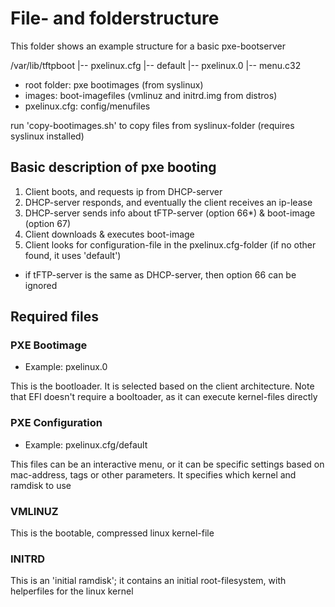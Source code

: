 # File- and folderstructure

This folder shows an example structure for a basic pxe-bootserver

/var/lib/tftpboot
|-- pxelinux.cfg
   |-- default
|-- pxelinux.0
|-- menu.c32

- root folder: pxe bootimages (from syslinux)
- images: boot-imagefiles (vmlinuz and initrd.img from distros)
- pxelinux.cfg: config/menufiles

run 'copy-bootimages.sh' to copy files from syslinux-folder (requires syslinux installed)

## Basic description of pxe booting

1) Client boots, and requests ip from DHCP-server
2) DHCP-server responds, and eventually the client receives an ip-lease
3) DHCP-server sends info about tFTP-server (option 66*) & boot-image (option 67)
4) Client downloads & executes boot-image
5) Client looks for configuration-file in the pxelinux.cfg-folder (if no other found, it uses 'default')

* if tFTP-server is the same as DHCP-server, then option 66 can be ignored

## Required files

### PXE Bootimage

* Example: pxelinux.0

This is the bootloader. It is selected based on the client architecture.
Note that EFI doesn't require a booltoader, as it can execute kernel-files directly

### PXE Configuration

* Example: pxelinux.cfg/default

This files can be an interactive menu, or it can be specific settings based on mac-address,
tags or other parameters. It specifies which kernel and ramdisk to use

### VMLINUZ

This is the bootable, compressed linux kernel-file

### INITRD

This is an 'initial ramdisk'; it contains an initial root-filesystem, with helperfiles
for the linux kernel
